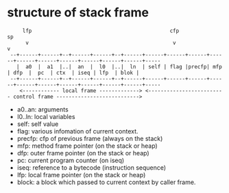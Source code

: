 # structure of stack frame

         lfp                                             cfp                                                            sp
          v                                               v                                                              v
     --+------+------+--+------+------+--+------+------+------+------+------+------+------+------+------+------+------+-----
       |  a0  |  a1  |..|  an  |  l0  |..|  ln  | self | flag |precfp| mfp  | dfp  |  pc  | ctx  | iseq | lfp  | blok |
     --+------+------+--+------+------+--+------+------+------+------+------+------+------+------+------+------+------+-----
        <------------ local frame -------------> <------------------------- control frame --------------------------->

- a0..an: arguments
- l0..ln: local variables
- self: self value
- flag: various infomation of current context.
- precfp: cfp of previous frame (always on the stack)
- mfp: method frame pointer (on the stack or heap)
- dfp: outer frame pointer (on the stack or heap)
- pc: current program counter (on iseq)
- iseq: reference to a bytecode (instruction sequence)
- lfp: local frame pointer (on the stack or heap)
- block: a block which passed to current context by caller frame.
